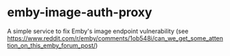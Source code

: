 # emby-image-auth-proxy
A simple service to fix Emby's image endpoint vulnerability (see https://www.reddit.com/r/emby/comments/1ob548i/can_we_get_some_attention_on_this_emby_forum_post/)
